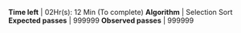 

**Time left**   |  02Hr(s):  12 Min (To complete)
  **Algorithm**   |   Selection Sort
  **Expected passes** | 999999
  **Observed passes** | 999999
